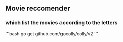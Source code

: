 ## Movie reccomender 

### which list the movies according to the letters

'''bash
 go get github.com/gocolly/colly/v2
 '''
